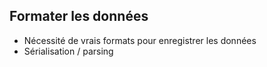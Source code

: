 ## Formater les données

* Nécessité de vrais formats pour enregistrer les données
* Sérialisation / parsing
